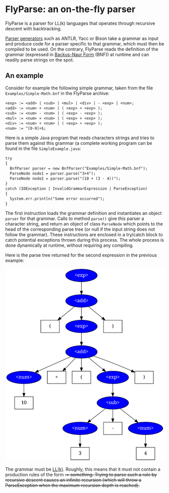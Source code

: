 FlyParse: an on-the-fly parser
==============================

FlyParse is a parser for LL(k) languages that operates through recursive descent
with backtracking.

[Parser generators](http://en.wikipedia.org/wiki/Parser_generator) such as
ANTLR, Yacc or Bison take a grammar as input and produce code for a parser
specific to that grammar, which must then be compiled to be used. On the
contrary, FlyParse reads the definition of the grammar (expressed in
[Backus-Naur Form](http://en.wikipedia.org/wiki/Backus-Naur_form) (BNF)) at
runtime and can readily parse strings on the spot.

An example
----------

Consider for example the following simple grammar, taken from the file
`Examples/Simple-Math.bnf` in the FlyParse archive:

    <exp> := <add> | <sub> | <mul> | <div> | - <exp> | <num>;
    <add> := <num> + <num> | ( <exp> + <exp> );
    <sub> := <num> - <num> | ( <exp> - <exp> );
    <mul> := <num> × <num> | ( <exp> × <exp> );
    <div> := <num> ÷ <num> | ( <exp> ÷ <exp> );
    <num> := ^[0-9]+$;

Here is a simple Java program that reads characters strings and tries to parse
them against this grammar (a complete working program can be found in the file
`SimpleExample.java`:
    
    try
    {
      BnfParser parser = new BnfParser("Examples/Simple-Math.bnf");
      ParseNode node1 = parser.parse("3+4");
      ParseNode node2 = parser.parse("(10 + (3 - 4))");
    }
    catch (IOException | InvalidGrammarExpression | ParseException)
    {
      System.err.println("Some error occurred");
    }

The first instruction loads the grammar definition and instantiates an object
`parser` for that grammar. Calls to method `parse()` give this parser a
character string, and return an object of class `ParseNode` which points to the
head of the corresponding parse tree (or null if the input string does not
follow the grammar). These instructions are enclosed in a try/catch block to
catch potential exceptions thrown during this process. The whole process is done
dynamically at runtime, without requiring any compiling.

Here is the parse tree returned for the second expression in the previous
example:

![Parse tree](Simple-Math.svg)

The grammar must be [LL(k)](http://en.wikipedia.org/wiki/LL_parser). Roughly,
this means that it must not contain a production rules of the form
<S> := <S> something. Trying to parse such a rule by recursive descent causes
an infinite recursion (which will throw a ParseException when the maximum
recursion depth is reached).
